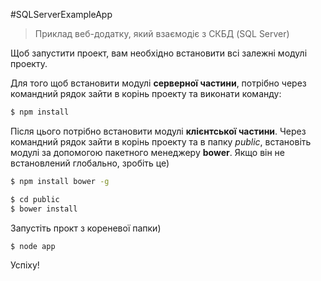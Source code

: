 #SQLServerExampleApp

> Приклад веб-додатку, який взаємодіє з СКБД (SQL Server)

Щоб запустити проект, вам необхідно встановити всі залежні модулі проекту. 

Для того щоб встановити модулі **серверної частини**, потрібно через командний рядок зайти в корінь проекту та виконати команду:
```sh
$ npm install
```

Після цього потрібно встановити модулі **клієнтської частини**. Через командний рядок зайти в корінь проекту та в папку *public*, встановіть модулі за допомогою пакетного менеджеру **bower**. Якщо він не встановлений глобально, зробіть це)
```sh
$ npm install bower -g

$ cd public
$ bower install
```

Запустіть прокт з кореневої папки) 

```sh
$ node app
```

Успіху!
